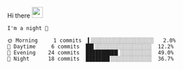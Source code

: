Hi there <img src="https://media.giphy.com/media/hvRJCLFzcasrR4ia7z/giphy.gif" width="25px">

<!--START_SECTION:productive-box-in-readme-->
```text
I'm a night 🦉

🌞 Morning     1 commits  ▍░░░░░░░░░░░░░░░░░░░░   2.0%
🌆 Daytime     6 commits  ██▌░░░░░░░░░░░░░░░░░░  12.2%
🌃 Evening    24 commits  ██████████▎░░░░░░░░░░  49.0%
🌙 Night      18 commits  ███████▋░░░░░░░░░░░░░  36.7%
```
<!--END_SECTION:productive-box-in-readme-->
